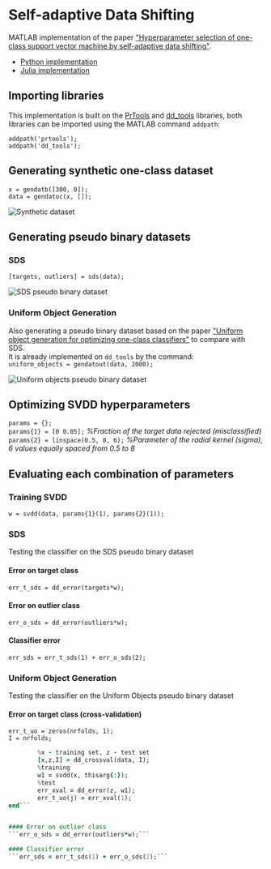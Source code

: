 # Self-adaptive Data Shifting

MATLAB implementation of the paper ["Hyperparameter selection of one-class support vector machine by self-adaptive data shifting"](https://www.sciencedirect.com/science/article/pii/S0031320317303564).

* [Python implementation](https://github.com/bzantium/OCSVM-hyperparameter-selection)
* [Julia implementation](https://github.com/englhardt/SVDD.jl/blob/master/src/init_strategies/strategies_gamma.jl)

## Importing libraries

This implementation is built on the [PrTools](http://prtools.tudelft.nl/) and [dd_tools](https://www.tudelft.nl/ewi/over-de-faculteit/afdelingen/intelligent-systems/pattern-recognition-bioinformatics/pattern-recognition-laboratory/data-and-software/dd-tools/) libraries, both libraries can be imported using the MATLAB command ```addpath```:

```addpath('prtools');``` </br>
```addpath('dd_tools');```

## Generating synthetic one-class dataset
```x = gendatb([300, 0]);``` </br>
```data = gendatoc(x, []);```

![Synthetic dataset](/Figs/original.png)


## Generating pseudo binary datasets

### SDS
```[targets, outliers] = sds(data);```

![SDS pseudo binary dataset](/Figs/sds.png)

### Uniform Object Generation
Also generating a pseudo binary dataset based on the paper ["Uniform object generation for optimizing one-class classifiers"](https://dl.acm.org/doi/10.5555/944790.944809) to compare with SDS.<br/>
It is already implemented on ```dd_tools``` by the command:<br/>
```uniform_objects = gendatout(data, 2000);```

![Uniform objects pseudo binary dataset](/Figs/uo.png)


## Optimizing SVDD hyperparameters
```params = {};``` <br/>
```params{1} = [0 0.05];``` *%Fraction of the target data rejected (misclassified)* <br/>
```params{2} = linspace(0.5, 8, 6);``` *%Parameter of the radial kernel (sigma), 6 values equally spaced from 0.5 to 8* <br/>

## Evaluating each combination of parameters

### Training SVDD
```w = svdd(data, params{1}(1), params{2}(1));```

### SDS
Testing the classifier on the SDS pseudo binary dataset

#### Error on target class
```err_t_sds = dd_error(targets*w);```

#### Error on outlier class
```err_o_sds = dd_error(outliers*w);```

#### Classifier error
```err_sds = err_t_sds(1) + err_o_sds(2);```


### Uniform Object Generation
Testing the classifier on the Uniform Objects pseudo binary dataset

#### Error on target class (cross-validation)
```err_t_uo = zeros(nrfolds, 1);```<br/>
```I = nrfolds;```<br/>
```for j=1:nrfolds
		%x - training set, z - test set
		[x,z,I] = dd_crossval(data, I);
		%training
		w1 = svdd(x, thisarg{:});
		%test
		err_xval = dd_error(z, w1);
		err_t_uo(j) = err_xval(1);
end```


#### Error on outlier class
```err_o_sds = dd_error(outliers*w);```

#### Classifier error
```err_sds = err_t_sds(1) + err_o_sds(2);```
